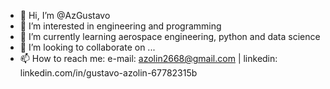 - 👋 Hi, I’m @AzGustavo
- 👀 I’m interested in engineering and programming
- 🌱 I’m currently learning aerospace engineering, python and data science
- 💞️ I’m looking to collaborate on ...
- 📫 How to reach me: e-mail: azolin2668@gmail.com | linkedin: linkedin.com/in/gustavo-azolin-67782315b

<!---
AzGustavo/AzGustavo is a ✨ special ✨ repository because its `README.md` (this file) appears on your GitHub profile.
You can click the Preview link to take a look at your changes.
--->
